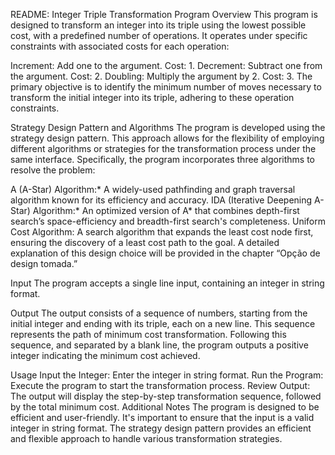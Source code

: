 README: Integer Triple Transformation Program
Overview
This program is designed to transform an integer into its triple using the lowest possible cost, with a predefined number of operations. It operates under specific constraints with associated costs for each operation:

Increment: Add one to the argument. Cost: 1.
Decrement: Subtract one from the argument. Cost: 2.
Doubling: Multiply the argument by 2. Cost: 3.
The primary objective is to identify the minimum number of moves necessary to transform the initial integer into its triple, adhering to these operation constraints.

Strategy Design Pattern and Algorithms
The program is developed using the strategy design pattern. This approach allows for the flexibility of employing different algorithms or strategies for the transformation process under the same interface. Specifically, the program incorporates three algorithms to resolve the problem:

A (A-Star) Algorithm:* A widely-used pathfinding and graph traversal algorithm known for its efficiency and accuracy.
IDA (Iterative Deepening A-Star) Algorithm:* An optimized version of A* that combines depth-first search’s space-efficiency and breadth-first search's completeness.
Uniform Cost Algorithm: A search algorithm that expands the least cost node first, ensuring the discovery of a least cost path to the goal.
A detailed explanation of this design choice will be provided in the chapter “Opção de design tomada.”

Input
The program accepts a single line input, containing an integer in string format.

Output
The output consists of a sequence of numbers, starting from the initial integer and ending with its triple, each on a new line. This sequence represents the path of minimum cost transformation. Following this sequence, and separated by a blank line, the program outputs a positive integer indicating the minimum cost achieved.

Usage
Input the Integer: Enter the integer in string format.
Run the Program: Execute the program to start the transformation process.
Review Output: The output will display the step-by-step transformation sequence, followed by the total minimum cost.
Additional Notes
The program is designed to be efficient and user-friendly.
It's important to ensure that the input is a valid integer in string format.
The strategy design pattern provides an efficient and flexible approach to handle various transformation strategies.
